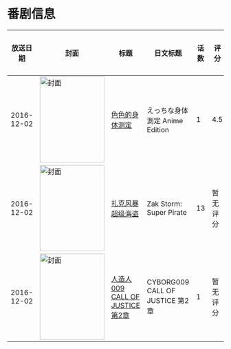 # 番剧信息

|放送日期|封面|标题|日文标题|话数|评分|评分人数|
|---|---|---|---|---|---|---|
|2016-12-02|<img src="/img/no_icon_subject.png" alt="封面" style="width:150px;height:200px;object-fit:cover;">|[色色的身体测定](https://bangumi.tv/subject/198600)|えっちな身体測定 Anime Edition|1|4.5|169人评分|
|2016-12-02|<img src="//lain.bgm.tv/pic/cover/c/15/7a/238206_qpakG.jpg" alt="封面" style="width:150px;height:200px;object-fit:cover;">|[扎克风暴 超级海盗](https://bangumi.tv/subject/238206)|Zak Storm: Super Pirate|13|暂无评分|少于10人评分|
|2016-12-02|<img src="//lain.bgm.tv/pic/cover/c/4f/27/268941_2RTbu.jpg" alt="封面" style="width:150px;height:200px;object-fit:cover;">|[人造人009 CALL OF JUSTICE 第2章](https://bangumi.tv/subject/268941)|CYBORG009 CALL OF JUSTICE 第2章|1|暂无评分|少于10人评分|
